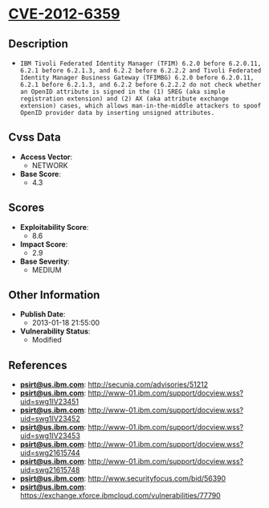 
# [CVE-2012-6359](https://cve.mitre.org/cgi-bin/cvename.cgi?name=CVE-2012-6359)

## Description

- `IBM Tivoli Federated Identity Manager (TFIM) 6.2.0 before 6.2.0.11, 6.2.1 before 6.2.1.3, and 6.2.2 before 6.2.2.2 and Tivoli Federated Identity Manager Business Gateway (TFIMBG) 6.2.0 before 6.2.0.11, 6.2.1 before 6.2.1.3, and 6.2.2 before 6.2.2.2 do not check whether an OpenID attribute is signed in the (1) SREG (aka simple registration extension) and (2) AX (aka attribute exchange extension) cases, which allows man-in-the-middle attackers to spoof OpenID provider data by inserting unsigned attributes.`

## Cvss Data

- **Access Vector**:
  - NETWORK
- **Base Score**:
  - 4.3

## Scores

- **Exploitability Score**:
  - 8.6
- **Impact Score**:
  - 2.9
- **Base Severity**:
  - MEDIUM

## Other Information

- **Publish Date**:
  - 2013-01-18 21:55:00
- **Vulnerability Status**:
  - Modified

## References

- **psirt@us.ibm.com**: http://secunia.com/advisories/51212
- **psirt@us.ibm.com**: http://www-01.ibm.com/support/docview.wss?uid=swg1IV23451
- **psirt@us.ibm.com**: http://www-01.ibm.com/support/docview.wss?uid=swg1IV23452
- **psirt@us.ibm.com**: http://www-01.ibm.com/support/docview.wss?uid=swg1IV23453
- **psirt@us.ibm.com**: http://www-01.ibm.com/support/docview.wss?uid=swg21615744
- **psirt@us.ibm.com**: http://www-01.ibm.com/support/docview.wss?uid=swg21615748
- **psirt@us.ibm.com**: http://www.securityfocus.com/bid/56390
- **psirt@us.ibm.com**: https://exchange.xforce.ibmcloud.com/vulnerabilities/77790
